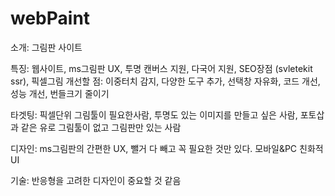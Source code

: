 # webPaint

소개: 그림판 사이트

특징: 웹사이트, ms그림판 UX, 투명 캔버스 지원, 다국어 지원, SEO장점 (svletekit ssr), 픽셀그림
개선할 점: 이중터치 감지, 다양한 도구 추가, 선택창 자유화, 코드 개선, 성능 개선, 번들크기 줄이기

타겟팅: 픽셀단위 그림툴이 필요한사람, 투명도 있는 이미지를 만들고 싶은 사람, 포토삽과 같은 유로 그림툴이 없고 그림판만 있는 사람

디자인: ms그림판의 간편한 UX, 뺄거 다 빼고 꼭 필요한 것만 있다. 모바일&PC 친화적 UI

기술: 반응형을 고려한 디자인이 중요할 것 같음